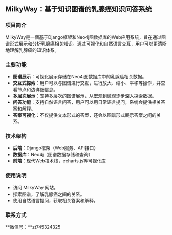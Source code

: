 ## MilkyWay：基于知识图谱的乳腺癌知识问答系统

### 项目简介

 MilkyWay是一個基于Django框架和Neo4j图数据库的Web应用系统，旨在通过图谱形式展示和分析乳腺癌相关知识。通过可视化和自然语言交互，用户可以更清晰地理解乳腺癌的知识体系。

### 主要功能

- **图谱展示**：可视化展示存储在Neo4j图数据库中的乳腺癌相关数据。
- **交互式探索**：用户可以与图谱进行交互，进行放大、缩小、平移等操作，并查看节点和边详细信息。
- **多层次展示**：支持多层次的图谱展示，从宏观到微观逐步深入探索数据。
- **问答功能**：支持自然语言问答，用户可以用日常语言提问，系统会提供相关答案和解释。
- **答案可视化**：不仅提供文本形式的答案，还会以图谱形式展示答案之间的关系。


### 技术架构

- **后端**：Django框架（Web服务、API接口）
- **数据库**：Neo4j（图谱数据存储和查询）
- **前端**：现代Web技术栈，echarts.js等可视化库


### 使用说明

- 访问 MilkyWay 网站。
- 探索图谱，了解乳腺癌之间的关系。
- 使用自然语言提问，获取相关答案和解释。


### 联系方式

**微信号：**zt745324325